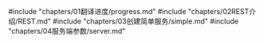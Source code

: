 #include "chapters/01翻译进度/progress.md"
#include "chapters/02REST介绍/REST.md"
#include "chapters/03创建简单服务/simple.md"
#include "chapters/04服务端参数/server.md"